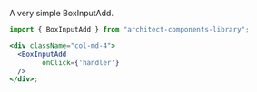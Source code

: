 A very simple BoxInputAdd.

```jsx
import { BoxInputAdd } from "architect-components-library";

<div className="col-md-4">
  <BoxInputAdd 
        onClick={'handler'} 
  />
</div>;
```

